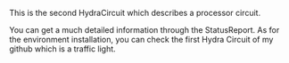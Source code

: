 This is the second HydraCircuit which describes a processor circuit. 

You can get a much detailed information through the StatusReport. As for the environment installation, you can check the first Hydra Circuit of my github which is a traffic light.
